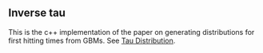 ## Inverse tau

This is the c++ implementation of the paper on generating distributions for first hitting times from GBMs.  See [Tau Distribution](https://github.com/phillyfan1138/TauDistribution).

